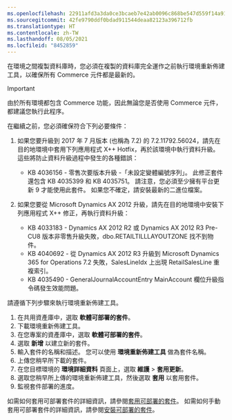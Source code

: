 ```yaml
---
ms.openlocfilehash: 22911afd3a3da0ce3bcaeb7e42ab0096c868be547d559f14a91e09d6e6e12c08
ms.sourcegitcommit: 42fe9790ddf0bdad911544deaa82123a396712fb
ms.translationtype: HT
ms.contentlocale: zh-TW
ms.lasthandoff: 08/05/2021
ms.locfileid: "8452859"
---
```

在環境之間複製資料庫時，您必須在複製的資料庫完全運作之前執行環境重新佈建工具，以確保所有 Commerce 元件都是最新的。

> [!IMPORTANT]
> 由於所有環境都包含 Commerce 功能，因此無論您是否使用 Commerce 元件，都建議您執行此程序。 

在繼續之前，您必須確保符合下列必要條件：
1. 如果您要升級到 2017 年 7 月版本 (也稱為 7.2) 的 7.2.11792.56024，請先在目的地環境中套用下列應用程式 X++ Hotfix，再於該環境中執行資料升級。 這些將防止資料升級過程中發生的各種錯誤：

    - KB 4036156 - 零售次要版本升級 -「未設定變體編號序列」。 此修正套件還包含 KB 4035399 和 KB 4035751。 請注意，您必須至少擁有平台更新 9 才能使用此套件。 如果您不確定，請安裝最新的二進位檔案。
    
2. 如果您要從 Microsoft Dynamics AX 2012 升級，請先在目的地環境中安裝下列應用程式 X++ 修正，再執行資料升級：
    - KB 4033183 - Dynamics AX 2012 R2 或 Dynamics AX 2012 R3 Pre-CU8 版本非零售升級失敗，dbo.RETAILTILLLAYOUTZONE 找不到物件。
    - KB 4040692 - 從 Dynamics AX 2012 R3 升級到 Microsoft Dynamics 365 for Operations 7.2 失敗，SalesLineIdx 上出現 RetailSalesLine 重複索引。
    - KB 4035490 - GeneralJournalAccountEntry MainAccount 欄位升級指令碼發生效能問題。


請遵循下列步驟來執行環境重新佈建工具。

1. 在共用資產庫中，選取 **軟體可部署的套件**。
2. 下載環境重新佈建工具。
3. 在您專案的資產庫中，選取 **軟體可部署的套件**。
4. 選取 **新增** 以建立新的套件。
5. 輸入套件的名稱和描述。 您可以使用 **環境重新佈建工具** 做為套件名稱。
6. 上傳您稍早所下載的套件。
7. 在您目標環境的 **環境詳細資料** 頁面上，選取 **維護** > **套用更新**。
8. 選取您稍早所上傳的環境重新佈建工具，然後選取 **套用** 以套用套件。
9. 監視套件部署的進度。 

如需如何套用可部署套件的詳細資訊，請參閱[套用可部署的套件](../deployment/create-apply-deployable-package.md)。 如需如何手動套用可部署套件的詳細資訊，請參閱[安裝可部署的套件](../deployment/install-deployable-package.md)。

